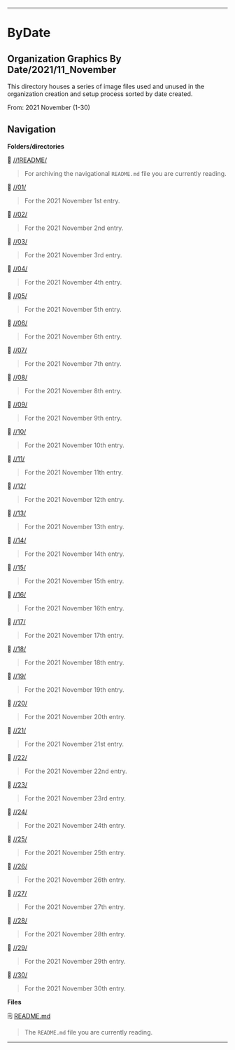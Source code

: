 
***

# ByDate

## Organization Graphics By Date/2021/11_November

This directory houses a series of image files used and unused in the organization creation and setup process sorted by date created.

From: 2021 November (1-30)

## Navigation

**Folders/directories**

📁 [//!README/](/OrganizationGraphics/!README/)

> For archiving the navigational `README.md` file you are currently reading.

📁 [//01/](/OrganizationGraphics/ByDate/2021/11_November/01/)

> For the 2021 November 1st entry.

📁 [//02/](/OrganizationGraphics/ByDate/2021/11_November/02/)

> For the 2021 November 2nd entry.

📁 [//03/](/OrganizationGraphics/ByDate/2021/11_November/03/)

> For the 2021 November 3rd entry.

📁 [//04/](/OrganizationGraphics/ByDate/2021/11_November/04/)

> For the 2021 November 4th entry.

📁 [//05/](/OrganizationGraphics/ByDate/2021/11_November/05/)

> For the 2021 November 5th entry.

📁 [//06/](/OrganizationGraphics/ByDate/2021/11_November/06/)

> For the 2021 November 6th entry.

📁 [//07/](/OrganizationGraphics/ByDate/2021/11_November/07/)

> For the 2021 November 7th entry.

📁 [//08/](/OrganizationGraphics/ByDate/2021/11_November/08/)

> For the 2021 November 8th entry.

📁 [//09/](/OrganizationGraphics/ByDate/2021/11_November/09/)

> For the 2021 November 9th entry.

📁 [//10/](/OrganizationGraphics/ByDate/2021/11_November/10/)

> For the 2021 November 10th entry.

📁 [//11/](/OrganizationGraphics/ByDate/2021/11_November/11/)

> For the 2021 November 11th entry.

📁 [//12/](/OrganizationGraphics/ByDate/2021/11_November/12/)

> For the 2021 November 12th entry.

📁 [//13/](/OrganizationGraphics/ByDate/2021/11_November/13/)

> For the 2021 November 13th entry.

📁 [//14/](/OrganizationGraphics/ByDate/2021/11_November/14/)

> For the 2021 November 14th entry.

📁 [//15/](/OrganizationGraphics/ByDate/2021/11_November/15/)

> For the 2021 November 15th entry.

📁 [//16/](/OrganizationGraphics/ByDate/2021/11_November/16/)

> For the 2021 November 16th entry.

📁 [//17/](/OrganizationGraphics/ByDate/2021/11_November/17/)

> For the 2021 November 17th entry.

📁 [//18/](/OrganizationGraphics/ByDate/2021/11_November/18/)

> For the 2021 November 18th entry.

📁 [//19/](/OrganizationGraphics/ByDate/2021/11_November/19/)

> For the 2021 November 19th entry.

📁 [//20/](/OrganizationGraphics/ByDate/2021/11_November/20/)

> For the 2021 November 20th entry.

📁 [//21/](/OrganizationGraphics/ByDate/2021/11_November/21/)

> For the 2021 November 21st entry.

📁 [//22/](/OrganizationGraphics/ByDate/2021/11_November/22/)

> For the 2021 November 22nd entry.

📁 [//23/](/OrganizationGraphics/ByDate/2021/11_November/23/)

> For the 2021 November 23rd entry.

📁 [//24/](/OrganizationGraphics/ByDate/2021/11_November/24/)

> For the 2021 November 24th entry.

📁 [//25/](/OrganizationGraphics/ByDate/2021/11_November/25/)

> For the 2021 November 25th entry.

📁 [//26/](/OrganizationGraphics/ByDate/2021/11_November/26/)

> For the 2021 November 26th entry.

📁 [//27/](/OrganizationGraphics/ByDate/2021/11_November/27/)

> For the 2021 November 27th entry.

📁 [//28/](/OrganizationGraphics/ByDate/2021/11_November/28/)

> For the 2021 November 28th entry.

📁 [//29/](/OrganizationGraphics/ByDate/2021/11_November/29/)

> For the 2021 November 29th entry.

📁 [//30/](/OrganizationGraphics/ByDate/2021/11_November/30/)

> For the 2021 November 30th entry.

**Files**

🗒️ [README.md](/OrganizationGraphics/ByDate/2021/11_November/README.md)

> The `README.md` file you are currently reading.

***
